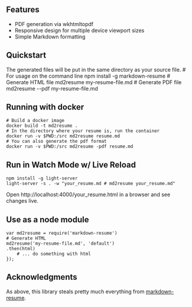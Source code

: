 ## Features

* PDF generation via wkhtmltopdf
* Responsive design for multiple device viewport sizes
* Simple Markdown formatting
## Quickstart

The generated files will be put in the same directory as your source file.
    # For usage on the command line
    npm install -g markdown-resume
    # Generate HTML file
    md2resume my-resume-file.md
    # Generate PDF file
    md2resume --pdf my-resume-file.md
## Running with docker
    # Build a docker image
    docker build -t md2resume .
    # In the directory where your resume is, run the container
    docker run -v $PWD:/src md2resume resume.md
    # You can also generate the pdf format
    docker run -v $PWD:/src md2resume -pdf resume.md
## Run in Watch Mode w/ Live Reload

    npm install -g light-server
    light-server -s . -w "your_resume.md # md2resume your_resume.md"

  Open http://localhost:4000/your_resume.html in a browser and see changes live.
## Use as a node module

    var md2resume = require('markdown-resume')
    # Generate HTML
    md2resume('my-resume-file.md', 'default')
    .then(html)
        # ... do something with html
    });
## Acknowledgments

As above, this library steals pretty much everything from [markdown-resume](https://github.com/there4/markdown-resume).